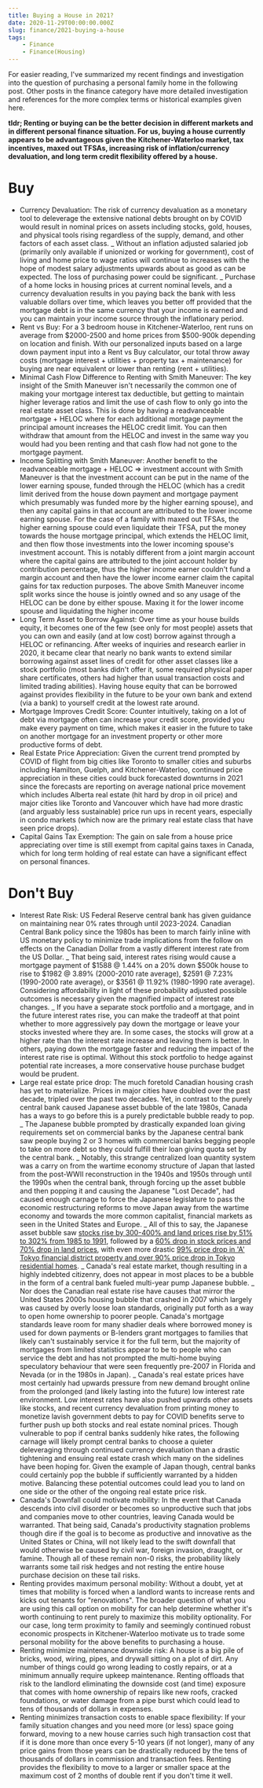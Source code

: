 ```yaml
---
title: Buying a House in 2021?
date: 2020-11-29T00:00:00.000Z
slug: finance/2021-buying-a-house
tags:
	- Finance
	- Finance(Housing)
---
```


For easier reading, I've summarized my recent findings and investigation into the question of purchasing a personal family home in the following post. Other posts in the finance category have more detailed investigation and references for the more complex terms or historical examples given here.

**tldr; Renting or buying can be the better decision in different markets and in different personal finance situation. For us, buying a house currently appears to be advantageous given the Kitchener-Waterloo market, tax incentives, maxed out TFSAs, increasing risk of inflation/currency devaluation, and long term credit flexibility offered by a house.**

# Buy

- Currency Devaluation: The risk of currency devaluation as a monetary tool to deleverage the extensive national debts brought on by COVID would result in nominal prices on assets including stocks, gold, houses, and physical tools rising regardless of the supply, demand, and other factors of each asset class.
  _ Without an inflation adjusted salaried job (primarily only available if unionized or working for government), cost of living and home price to wage ratios will continue to increases with the hope of modest salary adjustments upwards about as good as can be expected. The loss of purchasing power could be significant.
  _ Purchase of a home locks in housing prices at current nominal levels, and a currency devaluation results in you paying back the bank with less valuable dollars over time, which leaves you better off provided that the mortgage debt is in the same currency that your income is earned and you can maintain your income source through the inflationary period.
- Rent vs Buy: For a 3 bedroom house in Kitchener-Waterloo, rent runs on average from $2000-2500 and home prices from $500-900k depending on location and finish. With our personalized inputs based on a large down payment input into a Rent vs Buy calculator, our total throw away costs (mortgage interest + utilities + property tax + maintenance) for buying are near equivalent or lower than renting (rent + utilities).
- Minimal Cash Flow Difference to Renting with Smith Maneuver: The key insight of the Smith Maneuver isn't necessarily the common one of making your mortgage interest tax deductible, but getting to maintain higher leverage ratios and limit the use of cash flow to only go into the real estate asset class. This is done by having a readvanceable mortgage + HELOC where for each additional mortgage payment the principal amount increases the HELOC credit limit. You can then withdraw that amount from the HELOC and invest in the same way you would had you been renting and that cash flow had not gone to the mortgage payment.
- Income Splitting with Smith Maneuver: Another benefit to the readvanceable mortgage + HELOC => investment account with Smith Maneuver is that the investment account can be put in the name of the lower earning spouse, funded through the HELOC (which has a credit limit derived from the house down payment and mortgage payment which presumably was funded more by the higher earning spouse), and then any capital gains in that account are attributed to the lower income earning spouse. For the case of a family with maxed out TFSAs, the higher earning spouse could even liquidate their TFSA, put the money towards the house mortgage principal, which extends the HELOC limit, and then flow those investments into the lower incoming spouse's investment account. This is notably different from a joint margin account where the capital gains are attributed to the joint account holder by contribution percentage, thus the higher income earner couldn't fund a margin account and then have the lower income earner claim the capital gains for tax reduction purposes. The above Smith Maneuver income split works since the house is jointly owned and so any usage of the HELOC can be done by either spouse. Maxing it for the lower income spouse and liquidating the higher income
- Long Term Asset to Borrow Against: Over time as your house builds equity, it becomes one of the few (see only for most people) assets that you can own and easily (and at low cost) borrow against through a HELOC or refinancing. After weeks of inquiries and research earlier in 2020, it became clear that nearly no bank wants to extend similar borrowing against asset lines of credit for other asset classes like a stock portfolio (most banks didn't offer it, some required physical paper share certificates, others had higher than usual transaction costs and limited trading abilities). Having house equity that can be borrowed against provides flexibility in the future to be your own bank and extend (via a bank) to yourself credit at the lowest rate around.
- Mortgage Improves Credit Score: Counter intuitively, taking on a lot of debt via mortgage often can increase your credit score, provided you make every payment on time, which makes it easier in the future to take on another mortgage for an investment property or other more productive forms of debt.
- Real Estate Price Appreciation: Given the current trend prompted by COVID of flight from big cities like Toronto to smaller cities and suburbs including Hamilton, Guelph, and Kitchener-Waterloo, continued price appreciation in these cities could buck forecasted downturns in 2021 since the forecasts are reporting on average national price movement which includes Alberta real estate (hit hard by drop in oil price) and major cities like Toronto and Vancouver which have had more drastic (and arguably less sustainable) price run ups in recent years, especially in condo markets (which now are the primary real estate class that have seen price drops).
- Capital Gains Tax Exemption: The gain on sale from a house price appreciating over time is still exempt from capital gains taxes in Canada, which for long term holding of real estate can have a significant effect on personal finances.

# Don't Buy

- Interest Rate Risk: US Federal Reserve central bank has given guidance on maintaining near 0% rates through until 2023-2024. Canadian Central Bank policy since the 1980s has been to march fairly inline with US monetary policy to minimize trade implications from the follow on effects on the Canadian Dollar from a vastly different interest rate from the US Dollar.
  _ That being said, interest rates rising would cause a mortgage payment of $1588 @ 1.44% on a 20% down $500k house to rise to $1982 @ 3.89% (2000-2010 rate average), $2591 @ 7.23% (1990-2000 rate average), or \$3561 @ 11.92% (1980-1990 rate average). Considering affordability in light of these probability adjusted possible outcomes is necessary given the magnified impact of interest rate changes.
  _ If you have a separate stock portfolio and a mortgage, and in the future interest rates rise, you can make the tradeoff at that point whether to more aggressively pay down the mortgage or leave your stocks invested where they are. In some cases, the stocks will grow at a higher rate than the interest rate increase and leaving them is better. In others, paying down the mortgage faster and reducing the impact of the interest rate rise is optimal. Without this stock portfolio to hedge against potential rate increases, a more conservative house purchase budget would be prudent.
- Large real estate price drop: The much foretold Canadian housing crash has yet to materialize. Prices in major cities have doubled over the past decade, tripled over the past two decades. Yet, in contrast to the purely central bank caused Japanese asset bubble of the late 1980s, Canada has a ways to go before this is a purely predictable bubble ready to pop.
  _ The Japanese bubble prompted by drastically expanded loan giving requirements set on commercial banks by the Japanese central bank saw people buying 2 or 3 homes with commercial banks begging people to take on more debt so they could fulfill their loan giving quota set by the central bank.
  _ Notably, this strange centralized loan quantity system was a carry on from the wartime economy structure of Japan that lasted from the post-WWII reconstruction in the 1940s and 1950s through until the 1990s when the central bank, through forcing up the asset bubble and then popping it and causing the Japanese "Lost Decade", had caused enough carnage to force the Japanese legislature to pass the economic restructuring reforms to move Japan away from the wartime economy and towards the more common capitalist, financial markets as seen in the United States and Europe.
  _ All of this to say, the Japanese asset bubble saw [stocks rise by 300-400% and land prices rise by 51% to 302% from 1985 to 1991](https://en.wikipedia.org/wiki/Japanese_asset_price_bubble), followed by a [60% drop in stock prices and 70% drop in land prices](https://www.investopedia.com/articles/economics/08/japan-1990s-credit-crunch-liquidity-trap.asp), with even more drastic [99% price drop in 'A' Tokyo financial district property and over 90% price drop in Tokyo residential homes](https://en.wikipedia.org/wiki/Japanese_asset_price_bubble).
  _ Canada's real estate market, though resulting in a highly indebted citizenry, does not appear in most places to be a bubble in the form of a central bank fueled multi-year pump Japanese bubble.
  _ Nor does the Canadian real estate rise have causes that mirror the United States 2000s housing bubble that crashed in 2007 which largely was caused by overly loose loan standards, originally put forth as a way to open home ownership to poorer people. Canada's mortgage standards leave room for many shadier deals where borrowed money is used for down payments or B-lenders grant mortgages to families that likely can't sustainably service it for the full term, but the majority of mortgages from limited statistics appear to be to people who can service the debt and has not prompted the multi-home buying speculatory behaviour that were seen frequently pre-2007 in Florida and Nevada (or in the 1980s in Japan).
  _ Canada's real estate prices have most certainly had upwards pressure from new demand brought online from the prolonged (and likely lasting into the future) low interest rate environment. Low interest rates have also pushed upwards other assets like stocks, and recent currency devaluation from printing money to monetize lavish government debts to pay for COVID benefits serve to further push up both stocks and real estate nominal prices. Though vulnerable to pop if central banks suddenly hike rates, the following carnage will likely prompt central banks to choose a quieter deleveraging through continued currency devaluation than a drastic tightening and ensuing real estate crash which many on the sidelines have been hoping for. Given the example of Japan though, central banks could certainly pop the bubble if sufficiently warranted by a hidden motive. Balancing these potential outcomes could lead you to land on one side or the other of the ongoing real estate price risk.
- Canada's Downfall could motivate mobility: In the event that Canada descends into civil disorder or becomes so unproductive such that jobs and companies move to other countries, leaving Canada would be warranted. That being said, Canada's productivity stagnation problems though dire if the goal is to become as productive and innovative as the United States or China, will not likely lead to the swift downfall that would otherwise be caused by civil war, foreign invasion, draught, or famine. Though all of these remain non-0 risks, the probability likely warrants some tail risk hedges and not resting the entire house purchase decision on these tail risks.
- Renting provides maximum personal mobility: Without a doubt, yet at times that mobility is forced when a landlord wants to increase rents and kicks out tenants for "renovations". The broader question of what you are using this call option on mobility for can help determine whether it's worth continuing to rent purely to maximize this mobility optionality. For our case, long term proximity to family and seemingly continued robust economic prospects in Kitchener-Waterloo motivate us to trade some personal mobility for the above benefits to purchasing a house.
- Renting minimize maintenance downside risk: A house is a big pile of bricks, wood, wiring, pipes, and drywall sitting on a plot of dirt. Any number of things could go wrong leading to costly repairs, or at a minimum annually require upkeep maintenance. Renting offloads that risk to the landlord eliminating the downside cost (and time) exposure that comes with home ownership of repairs like new roofs, cracked foundations, or water damage from a pipe burst which could lead to tens of thousands of dollars in expenses.
- Renting minimizes transaction costs to enable space flexibility: If your family situation changes and you need more (or less) space going forward, moving to a new house carries such high transaction cost that if it is done more than once every 5-10 years (if not longer), many of any price gains from those years can be drastically reduced by the tens of thousands of dollars in commission and transaction fees. Renting provides the flexibility to move to a larger or smaller space at the maximum cost of 2 months of double rent if you don't time it well.
